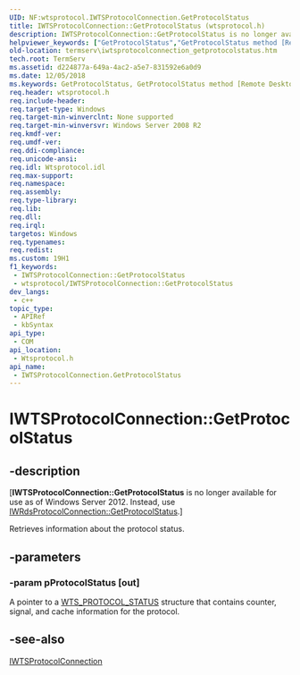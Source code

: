 ```yaml
---
UID: NF:wtsprotocol.IWTSProtocolConnection.GetProtocolStatus
title: IWTSProtocolConnection::GetProtocolStatus (wtsprotocol.h)
description: IWTSProtocolConnection::GetProtocolStatus is no longer available. Instead, use IWRdsProtocolConnection::GetProtocolStatus.
helpviewer_keywords: ["GetProtocolStatus","GetProtocolStatus method [Remote Desktop Services]","GetProtocolStatus method [Remote Desktop Services]","IWTSProtocolConnection interface","IWTSProtocolConnection interface [Remote Desktop Services]","GetProtocolStatus method","IWTSProtocolConnection.GetProtocolStatus","IWTSProtocolConnection::GetProtocolStatus","termserv.iwtsprotocolconnection_getprotocolstatus","wtsprotocol/IWTSProtocolConnection::GetProtocolStatus"]
old-location: termserv\iwtsprotocolconnection_getprotocolstatus.htm
tech.root: TermServ
ms.assetid: d224877a-649a-4ac2-a5e7-831592e6a0d9
ms.date: 12/05/2018
ms.keywords: GetProtocolStatus, GetProtocolStatus method [Remote Desktop Services], GetProtocolStatus method [Remote Desktop Services],IWTSProtocolConnection interface, IWTSProtocolConnection interface [Remote Desktop Services],GetProtocolStatus method, IWTSProtocolConnection.GetProtocolStatus, IWTSProtocolConnection::GetProtocolStatus, termserv.iwtsprotocolconnection_getprotocolstatus, wtsprotocol/IWTSProtocolConnection::GetProtocolStatus
req.header: wtsprotocol.h
req.include-header: 
req.target-type: Windows
req.target-min-winverclnt: None supported
req.target-min-winversvr: Windows Server 2008 R2
req.kmdf-ver: 
req.umdf-ver: 
req.ddi-compliance: 
req.unicode-ansi: 
req.idl: Wtsprotocol.idl
req.max-support: 
req.namespace: 
req.assembly: 
req.type-library: 
req.lib: 
req.dll: 
req.irql: 
targetos: Windows
req.typenames: 
req.redist: 
ms.custom: 19H1
f1_keywords:
 - IWTSProtocolConnection::GetProtocolStatus
 - wtsprotocol/IWTSProtocolConnection::GetProtocolStatus
dev_langs:
 - c++
topic_type:
 - APIRef
 - kbSyntax
api_type:
 - COM
api_location:
 - Wtsprotocol.h
api_name:
 - IWTSProtocolConnection.GetProtocolStatus
---
```


# IWTSProtocolConnection::GetProtocolStatus


## -description

<p class="CCE_Message">[<b>IWTSProtocolConnection::GetProtocolStatus</b> is no longer available for use as of Windows Server 2012. Instead, use <a href="/windows/desktop/api/wtsprotocol/nf-wtsprotocol-iwrdsprotocolconnection-getprotocolstatus">IWRdsProtocolConnection::GetProtocolStatus</a>.]

Retrieves information about the protocol status.

## -parameters

### -param pProtocolStatus [out]

A pointer to a <a href="/windows/desktop/api/wtsdefs/ns-wtsdefs-wts_protocol_status">WTS_PROTOCOL_STATUS</a> structure that contains counter, signal, and cache information for the protocol.

## -see-also

<a href="/windows/desktop/api/wtsprotocol/nn-wtsprotocol-iwtsprotocolconnection">IWTSProtocolConnection</a>